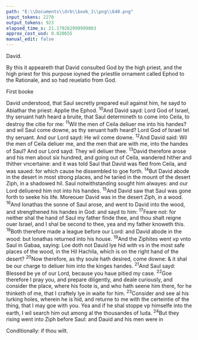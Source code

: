 ```yaml
---
path: "E:\\Documents\\drb\\book_1\\png\\640.png"
input_tokens: 2270
output_tokens: 923
elapsed_time_s: 21.179262999999803
approx_cost_usd: 0.020655
manual_edit: false
---
```

David.

<aside>By this it appeareth that David consulted God by the high priest, and the high priest for this purpose ioyned the priestlie ornament called Ephod to the Rationale, and so had reuelatio from God.</aside>

First booke

David understood, that Saul secretly prepared euil against him, he sayd to Abiathar the priest: Applie the Ephod. <sup>10</sup>And David sayd: Lord God of Israel, thy seruant hath heard a bruite, that Saul determineth to come into Ceila, to destroy the citie for me: <sup>11</sup>Wil the men of Ceila deliuer me into his handes? and wil Saul come downe, as thy seruant hath heard? Lord God of Israel tel thy seruant. And our Lord sayd: He wil come downe. <sup>12</sup>And David said: Wil the men of Ceila deliuer me, and the men that are with me, into the handes of Saul? And our Lord sayd: They wil deliuer thee. <sup>13</sup>David therefore arose and his men about six hundred, and going out of Ceila, wandered hither and thither vncertaine: and it was told Saul that David was fled from Ceila, and was saued: for which cause he dissembled to goe forth. <sup>14</sup>But David abode in the desert in most strong places, and he taried in the mount of the desert Ziph, in a shadowed hil. Saul notwithstanding sought him alwayes: and our Lord deliuered him not into his handes. <sup>15</sup>And David saw that Saul was gone forth to seeke his life. Moreouer David was in the desert Ziph, in a wood. <sup>16</sup>And Ionathas the sonne of Saul arose, and went to David into the wood, and strengthened his handes in God: and sayd to him: <sup>17</sup>Feare not: for neither shal the hand of Saul my father finde thee, and thou shalt reigne ouer Israel, and I shal be second to thee, yea and my father knoweth this. <sup>18</sup>Both therefore made a league before our Lord: and David abode in the wood: but Ionathas returned into his house. <sup>19</sup>And the Ziphites went vp vnto Saul in Gabaa, saying: Loe doth not Dauid lye hid with vs in the most safe places of the wood, in the Hil Hachila, which is on the right hand of the desert? <sup>20</sup>Now therefore, as thy soule hath desired, come downe: & it shal be our charge to deliuer him into the kinges handes. <sup>21</sup>And Saul sayd: Blessed be ye of our Lord, because you haue pitied my case. <sup>22</sup>Goe therefore I pray you, and prepare diligently, and deale curiously, and consider the place, where his foote is, and who hath seene him there, for he thinketh of me, that I craftely lye in waite for him. <sup>23</sup>Consider and see al his lurking holes, wherein he is hid, and returne to me with the certeintie of the thing, that I may goe with you. Yea and if he shal stoppe vp himselfe into the earth, I wil search him out among al the thousandes of Iuda. <sup>24</sup>But they rising went into Ziph before Saul: and Dauid and his men were in

<aside>Conditionally: if thou wilt.</aside>

[^1]: Exo 18. Leuit. 8.